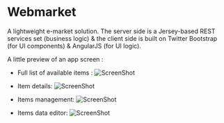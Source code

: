 Webmarket
=========

A lightweight e-market solution.
The server side is a Jersey-based REST services set (business logic) & the client side is built on Twitter Bootstrap (for UI components) & AngularJS (for UI logic).

A little preview of an app screen :

* Full list of available items : 
![ScreenShot](https://raw.github.com/walien/webmarket/master/screenshots/screenshot_full_items_list.png "Desktop Preview")

* Item details:
![ScreenShot](https://raw.github.com/walien/webmarket/master/screenshots/screenshot_item_consult.png "Desktop Preview")

* Items management: 
![ScreenShot](https://raw.github.com/walien/webmarket/master/screenshots/screenshot_admin_items.png "Desktop Preview")

* Items data editor:
![ScreenShot](https://raw.github.com/walien/webmarket/master/screenshots/screenshot_item_editor.png "Desktop Preview")
